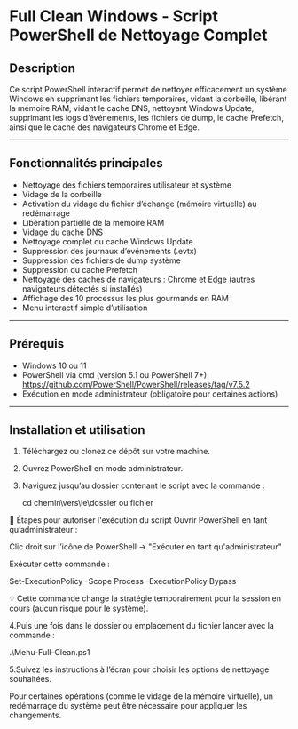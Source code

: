 # Full Clean Windows - Script PowerShell de Nettoyage Complet

## Description

Ce script PowerShell interactif permet de nettoyer efficacement un système Windows en supprimant les fichiers temporaires, vidant la corbeille, libérant la mémoire RAM, vidant le cache DNS, nettoyant Windows Update, supprimant les logs d’événements, les fichiers de dump, le cache Prefetch, ainsi que le cache des navigateurs Chrome et Edge.

---

## Fonctionnalités principales

- Nettoyage des fichiers temporaires utilisateur et système  
- Vidage de la corbeille  
- Activation du vidage du fichier d’échange (mémoire virtuelle) au redémarrage  
- Libération partielle de la mémoire RAM  
- Vidage du cache DNS  
- Nettoyage complet du cache Windows Update  
- Suppression des journaux d’événements (.evtx)  
- Suppression des fichiers de dump système  
- Suppression du cache Prefetch  
- Nettoyage des caches de navigateurs : Chrome et Edge (autres navigateurs détectés si installés)  
- Affichage des 10 processus les plus gourmands en RAM  
- Menu interactif simple d’utilisation

---

## Prérequis

- Windows 10 ou 11  
- PowerShell via cmd (version 5.1 ou PowerShell 7+)  
  https://github.com/PowerShell/PowerShell/releases/tag/v7.5.2
- Exécution en mode administrateur (obligatoire pour certaines actions)

---

## Installation et utilisation

1. Téléchargez ou clonez ce dépôt sur votre machine.  
2. Ouvrez PowerShell en mode administrateur.  
3. Naviguez jusqu’au dossier contenant le script avec la commande :  
   
   cd chemin\vers\le\dossier ou fichier

🔧 Étapes pour autoriser l'exécution du script
Ouvrir PowerShell en tant qu’administrateur :

Clic droit sur l’icône de PowerShell → "Exécuter en tant qu'administrateur"

Exécuter cette commande :

Set-ExecutionPolicy -Scope Process -ExecutionPolicy Bypass

💡 Cette commande change la stratégie temporairement pour la session en cours (aucun risque pour le système).

4.Puis une fois dans le dossier ou emplacement du fichier lancer avec la commande :

.\Menu-Full-Clean.ps1

5.Suivez les instructions à l’écran pour choisir les options de nettoyage souhaitées.

Pour certaines opérations (comme le vidage de la mémoire virtuelle), un redémarrage du système peut être nécessaire pour appliquer les changements.
